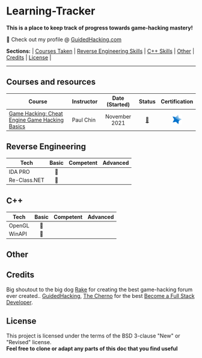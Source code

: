 # Learning-Tracker
**This is a place to keep track of progress towards game-hacking mastery!**

:link: Check out my profile @ [GuidedHacking.com](https://guidedhacking.com/members/n3tbi0s.274842/) 

**Sections:**  |
[Courses Taken](https://github.com/N3TBI0S/Learning-Tracker/blob/master/README.md#courses-and-resources) |
[Reverse Engineering Skills](https://github.com/N3TBI0S/Learning-Tracker/blob/master/README.md#reverse-engineering) |
[C++ Skills](https://github.com/N3TBI0S/Learning-Tracker/blob/master/README.md#c++) |
[Other](https://github.com/N3TBI0S/Learning-Tracker/blob/master/README.md#other) |
[Credits](https://github.com/N3TBI0S/Learning-Tracker/blob/master/README.md#credits) |
[License](https://github.com/N3TBI0S/Learning-Tracker/blob/master/README.md#license) |

---

## Courses and resources
| Course | Instructor     | Date (Started)   | Status   | Certification  |
|--------|----------------|:----------------:|:--------:|:--------------:|
|[Game Hacking: Cheat Engine Game Hacking Basics](https://www.udemy.com/course/cheat-engine-game-hacking-basics/ "Game Hacking: Cheat Engine Game Hacking Basics")|Paul Chin |November 2021|[:checkered_flag:](# "Complete") | [![Certificate](https://github.com/N3TBI0S/Learning-Tracker/blob/main/Icons/star.png)](https://github.com/N3TBI0S/Learning-Tracker/blob/main/Certificates/GameHacking-CheatEngine_PaulChin.jpg "View Cerificate") |

## Reverse Engineering
| Tech            |       Basic          |      Competent       |       Advanced       | 
|-----------------|:--------------------:|:--------------------:|:--------------------:|
|IDA PRO             | :red_circle: | |      |
|Re-Class.NET              | :red_circle: |  |      |

## C++
| Tech            |       Basic          |      Competent       |       Advanced       | 
|-----------------|:--------------------:|:--------------------:|:--------------------:|
|OpenGL           | :red_circle: | |      |
|WinAPI              | :red_circle: |  |      |

## Other

## Credits
Big shoutout to the big dog [Rake](https://guidedhacking.com/) for creating the best game-hacking forum ever created.. [GuidedHacking](https://guidedhacking.com/), [The Cherno](https://www.youtube.com/channel/UCQ-W1KE9EYfdxhL6S4twUNw) for the best  [Become a Full Stack Developer](https://www.youtube.com/channel/UCQ-W1KE9EYfdxhL6S4twUNw).

## License
This project is licensed under the terms of the BSD 3-clause "New" or "Revised" license.<br>
**Feel free to clone or adapt any parts of this doc that you find useful**
